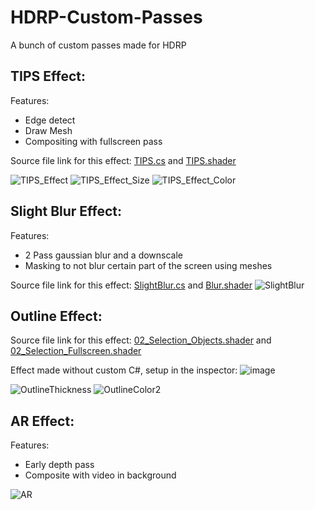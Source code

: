# HDRP-Custom-Passes
A bunch of custom passes made for HDRP

## TIPS Effect:

Features:
+ Edge detect
+ Draw Mesh
+ Compositing with fullscreen pass

Source file link for this effect: [TIPS.cs](https://github.com/alelievr/HDRP-Custom-Passes/blob/master/Assets/CustomPasses/TIPS/TIPS.cs) and [TIPS.shader](https://github.com/alelievr/HDRP-Custom-Passes/blob/master/Assets/CustomPasses/TIPS/TIPS.shader)

![TIPS_Effect](https://user-images.githubusercontent.com/6877923/65622342-c9e09200-dfc5-11e9-9625-02ce78c75b11.gif)
![TIPS_Effect_Size](https://user-images.githubusercontent.com/6877923/65622971-124c7f80-dfc7-11e9-8e5c-9c9069877223.gif)
![TIPS_Effect_Color](https://user-images.githubusercontent.com/6877923/65623107-5b043880-dfc7-11e9-9bcc-426895ca09ba.gif)

## Slight Blur Effect:

Features:
+ 2 Pass gaussian blur and a downscale
+ Masking to not blur certain part of the screen using meshes

Source file link for this effect: [SlightBlur.cs](https://github.com/alelievr/HDRP-Custom-Passes/blob/master/Assets/CustomPasses/Blur/SlightBlur.cs) and [Blur.shader](https://github.com/alelievr/HDRP-Custom-Passes/blob/master/Assets/CustomPasses/Blur/Blur.shader)
![SlightBlur](https://user-images.githubusercontent.com/6877923/66118285-47179280-e5d6-11e9-9d92-1e7cc844bf03.gif)

## Outline Effect:

Source file link for this effect: [02_Selection_Objects.shader](https://github.com/alelievr/HDRP-Custom-Passes/blob/master/Assets/CustomPasses/Selection/Shaders/02_Selection_Objects.shader) and [02_Selection_Fullscreen.shader](https://github.com/alelievr/HDRP-Custom-Passes/blob/master/Assets/CustomPasses/Selection/Shaders/02_Selection_Fullscreen.shader)

Effect made without custom C#, setup in the inspector: 
![image](https://user-images.githubusercontent.com/6877923/66144393-0b49f080-e609-11e9-8251-368c8fabe548.png)

![OutlineThickness](https://user-images.githubusercontent.com/6877923/66143724-f02ab100-e607-11e9-9fbf-af639112d17a.gif)
![OutlineColor2](https://user-images.githubusercontent.com/6877923/66144282-d89ff800-e608-11e9-8f57-29604e404916.gif)

## AR Effect:
Features:
+ Early depth pass
+ Composite with video in background

![AR](https://user-images.githubusercontent.com/32760367/66135092-ac30af80-e5f9-11e9-89bf-b534ac1443bc.png)
